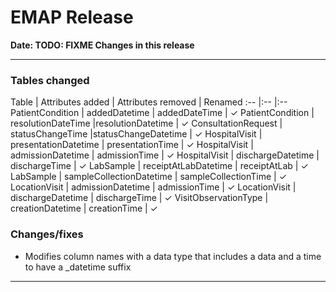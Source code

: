# EMAP Release

**Date: __TODO: FIXME__ Changes in this release**

---

### Tables changed

Table           | Attributes added | Attributes removed | Renamed
:-- |:-- |:--
PatientCondition | addedDatetime | addedDateTime | ✓
PatientCondition | resolutionDateTime |resolutionDatetime | ✓
ConsultationRequest | statusChangeTime |statusChangeDatetime | ✓
HospitalVisit | presentationDatetime | presentationTime | ✓
HospitalVisit | admissionDatetime | admissionTime | ✓
HospitalVisit | dischargeDatetime | dischargeTime | ✓
LabSample | receiptAtLabDatetime | receiptAtLab | ✓
LabSample | sampleCollectionDatetime | sampleCollectionTime | ✓
LocationVisit | admissionDatetime | admissionTime | ✓
LocationVisit | dischargeDatetime | dischargeTime | ✓
VisitObservationType | creationDatetime | creationTime | ✓


### Changes/fixes

- Modifies column names with a data type that includes a data and a time to have a _datetime suffix


---
<!--
## Data sources



### Repository Versions

| Repository            | Version |
| :-                    | :-:     |
|Hl7-processor          | 2.4     |
|Emap_interchange       | 2.4     |
|Emap-Core              | 2.4     |
|Inform-DB              | 2.4     |
|Hoover                 | 2.4     |
>
